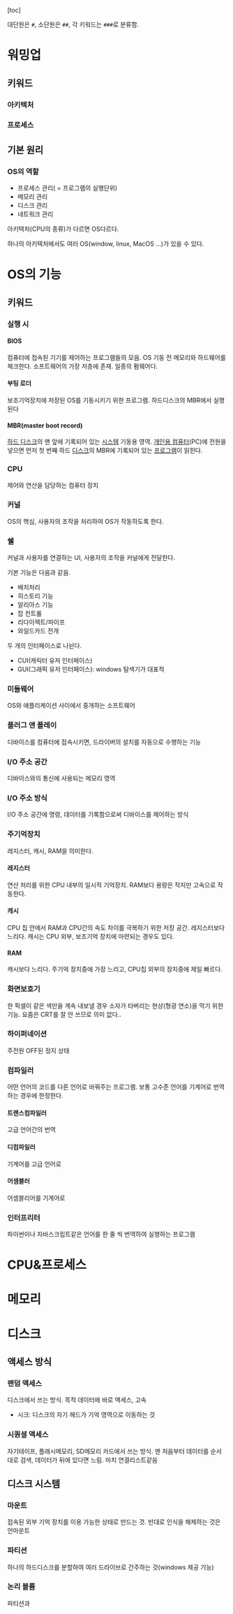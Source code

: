 [toc]

대단원은 `#`, 소단원은 `##`, 각 키워드는 `###`로 분류함. 







# 워밍업

## 키워드

### 아키텍처

### 프로세스



## 기본 원리

### OS의 역할

- 프로세스 관리( = 프로그램의 실행단위)
- 메모리 관리
- 디스크 관리
- 네트워크 관리



아키텍처(CPU의 종류)가 다르면 OS다르다.

하나의 아키텍처에서도 여러 OS(window, linux, MacOS ...)가 있을 수 있다.



# OS의 기능

## 키워드

### 실행 시

#### BIOS

컴퓨터에 접속된 기기를 제어하는 프로그램들의 모음. OS 기동 전 메모리와 하드웨어를 체크한다. 소프트웨어의 가장 저층에 존재. 일종의 펌웨어다.

#### 부팅 로더

보조기억장치에 저장된 OS를 기동시키기 위한 프로그램.  하드디스크의 MBR에서 실행된다

#### MBR(master boot record)

[하드 디스크](https://terms.naver.com/entry.nhn?docId=824693&ref=y)의 맨 앞에 기록되어 있는 [시스템](https://terms.naver.com/entry.nhn?docId=853283&ref=y) 기동용 영역. [개인용 컴퓨터](https://terms.naver.com/entry.nhn?docId=843096&ref=y)(PC)에 전원을 넣으면 먼저 첫 번째 하드 [디스크](https://terms.naver.com/entry.nhn?docId=821165&ref=y)의 MBR에 기록되어 있는 [프로그램](https://terms.naver.com/entry.nhn?docId=833746&ref=y)이 읽힌다.



### CPU

제어와 연산을 담당하는 컴퓨터 장치


### 커널
OS의 핵심, 사용자의 조작을 처리하여 OS가 작동하도록 한다.
### 쉘
커널과 사용자를 연결하는 UI, 사용자의 조작을 커널에게 전달한다.

기본 기능은 다음과 같음.

- 배치처리
- 히스토리 기능
- 알리아스 기능
- 잡 컨트롤
- 리다이렉트/파이프
- 와일드카드 전개



두 개의 인터페이스로 나뉜다.

- CUI(캐릭터 유저 인터페이스)
- GUI(그래픽 유저 인터페이스): windows 탐색기가 대표적





### 미들웨어
OS와 애플리케이션 사이에서 중개하는 소프트웨어



### 플러그 앤 플레이

디바이스를 컴퓨터에 접속시키면, 드라이버의 설치를 자동으로 수행하는 기능



### I/O 주소 공간

디바이스와의 통신에 사용되는 메모리 영역



### I/O 주소 방식

I/O 주소 공간에 명령, 데이터를 기록함으로써 디바이스를 제어하는 방식



### 주기억장치

레지스터, 캐시, RAM을 의미한다.

#### 레지스터

연산 처리를 위한 CPU 내부의 일시적 기억장치. RAM보다 용량은 작지만 고속으로 작동한다.

#### 캐시

 CPU 칩 안에서 RAM과 CPU간의 속도 차이를 극복하기 위한 저장 공간. 레지스터보다 느리다. 캐시는 CPU 외부, 보조기억 장치에 마련되는 경우도 있다.

#### RAM

캐시보다 느리다. 주기억 장치중에 가장 느리고, CPU칩 외부의 장치중에 제일 빠르다.



### 화면보호기

한 픽셀이 같은 색만을 계속 내보낼 경우 소자가 타버리는 현상(형광 연소)을 막기 위한 기능. 요즘은 CRT를 잘 안 쓰므로 의미 없다..





### 하이퍼네이션

주전원 OFF된 정지 상태





### 컴파일러

어떤 언어의 코드를 다른 언어로 바꿔주는 프로그램. 보통 고수준 언어를 기계어로 번역하는 경우에 한정한다.

#### 트랜스컴파일러

고급 언어간의 번역

#### 디컴파일러

기계어를 고급 언어로

#### 어셈블러

어셈블리어를 기계어로



### 인터프리터

파이썬이나 자바스크립트같은 언어를 한 줄 씩 번역하여 실행하는 프로그램



# CPU&프로세스



# 메모리



# 디스크

## 액세스 방식

### 랜덤 액세스
디스크에서 쓰는 방식. 목적 데이터에 바로 액세스, 고속
- 시크: 디스크의 자기 헤드가 기억 영역으로 이동하는 것

### 시퀀셜 액세스
자기테이프, 플래시메모리, SD메모리 카드에서 쓰는 방식. 맨 처음부터 데이터를 순서대로 검색, 데이터가 뒤에 있다면 느림. 마치 연결리스트같음



## 디스크 시스템

### 마운트

접속된 외부 기억 장치를 이용 가능한 상태로 만드는 것. 반대로 인식을 해제하는 것은 언마운트

### 파티션

하나의 하드디스크를 분할하여 여러 드라이브로 간주하는 것(windows 제공 기능)

### 논리 볼륨

파티션과 